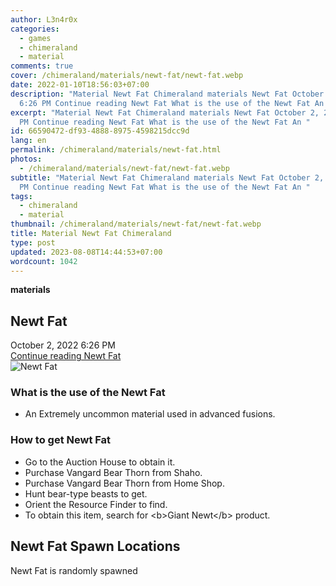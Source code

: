 ```yaml
---
author: L3n4r0x
categories:
  - games
  - chimeraland
  - material
comments: true
cover: /chimeraland/materials/newt-fat/newt-fat.webp
date: 2022-01-10T18:56:03+07:00
description: "Material Newt Fat Chimeraland materials Newt Fat October 2, 2022
  6:26 PM Continue reading Newt Fat What is the use of the Newt Fat An "
excerpt: "Material Newt Fat Chimeraland materials Newt Fat October 2, 2022 6:26
  PM Continue reading Newt Fat What is the use of the Newt Fat An "
id: 66590472-df93-4888-8975-4598215dcc9d
lang: en
permalink: /chimeraland/materials/newt-fat.html
photos:
  - /chimeraland/materials/newt-fat/newt-fat.webp
subtitle: "Material Newt Fat Chimeraland materials Newt Fat October 2, 2022 6:26
  PM Continue reading Newt Fat What is the use of the Newt Fat An "
tags:
  - chimeraland
  - material
thumbnail: /chimeraland/materials/newt-fat/newt-fat.webp
title: Material Newt Fat Chimeraland
type: post
updated: 2023-08-08T14:44:53+07:00
wordcount: 1042
---
```


<link
  rel="stylesheet"
  href="https://rawcdn.githack.com/dimaslanjaka/Web-Manajemen/870a349/css/bootstrap-5-3-0-alpha3-wrapper.css"
/>
<section id="bootstrap-wrapper">
  <div data-bs-theme="dark">
    <div
      class="row g-0 border rounded overflow-hidden flex-md-row mb-4 shadow-sm position-relative bg-dark text-light"
    >
      <div class="col p-4 d-flex flex-column position-static">
        <strong class="d-inline-block mb-2 text-success">materials</strong>
        <h2 class="mb-0">Newt Fat</h2>
        <div class="mb-1 text-muted">October 2, 2022 6:26 PM</div>
        <a
          href="/chimeraland/materials/newt-fat.html"
          class="stretched-link d-none text-primary"
          >Continue reading Newt Fat</a
        >
      </div>
      <div class="col-auto d-none d-md-block d-lg-block">
        <img
          src="https://www.webmanajemen.com/chimeraland/materials/newt-fat/newt-fat.webp"
          alt="Newt Fat"
        />
      </div>
    </div>
    <div class="row">
      <div class="col-lg-6 col-12 mb-2">
        <div class="card">
          <div class="card-body">
            <h3 class="card-title">What is the use of the Newt Fat</h3>
            <div class="card-text">
              <ul>
                <li>
                  An Extremely uncommon material used in advanced fusions.
                </li>
              </ul>
            </div>
          </div>
        </div>
      </div>
      <div class="col-lg-6 col-12 mb-2">
        <div class="card">
          <div class="card-body">
            <h3 class="card-title">How to get Newt Fat</h3>
            <div class="card-text">
              <ul>
                <li>Go to the Auction House to obtain it.</li>
                <li>Purchase Vangard Bear Thorn from Shaho.</li>
                <li>Purchase Vangard Bear Thorn from Home Shop.</li>
                <li>Hunt bear-type beasts to get.</li>
                <li>Orient the Resource Finder to find.</li>
                <li>
                  To obtain this item, search for &lt;b&gt;Giant Newt&lt;/b&gt;
                  product.
                </li>
              </ul>
            </div>
          </div>
        </div>
      </div>
      <div class="col-12 mb-2">
        <h2>Newt Fat Spawn Locations</h2>
        <p>Newt Fat is randomly spawned</p>
      </div>
    </div>
  </div>
</section>
